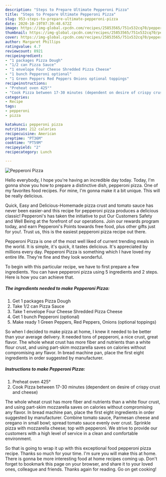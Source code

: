 ```yaml
---
description: "Steps to Prepare Ultimate Pepperoni Pizza"
title: "Steps to Prepare Ultimate Pepperoni Pizza"
slug: 953-steps-to-prepare-ultimate-pepperoni-pizza
date: 2020-10-19T07:39:48.672Z
image: https://img-global.cpcdn.com/recipes/25853565/751x532cq70/pepperoni-pizza-recipe-main-photo.jpg
thumbnail: https://img-global.cpcdn.com/recipes/25853565/751x532cq70/pepperoni-pizza-recipe-main-photo.jpg
cover: https://img-global.cpcdn.com/recipes/25853565/751x532cq70/pepperoni-pizza-recipe-main-photo.jpg
author: Margaret Phillips
ratingvalue: 4.7
reviewcount: 8921
recipeingredient:
- "1 packages Pizza Dough"
- "1/2 can Pizza Sauce"
- "1 envelope Four Cheese Shredded Pizza Cheese"
- "1 bunch Pepperoni optional"
- "1 Green Peppers Red Peppers Onions optional toppings"
recipeinstructions:
- "Preheat oven 425°"
- "Cook Pizza between 17-30 minutes (dependent on desire of crispy crust and cheese)"
categories:
- Recipe
tags:
- pepperoni
- pizza

katakunci: pepperoni pizza 
nutrition: 212 calories
recipecuisine: American
preptime: "PT36M"
cooktime: "PT59M"
recipeyield: "2"
recipecategory: Lunch

---
```



![Pepperoni Pizza](https://img-global.cpcdn.com/recipes/25853565/751x532cq70/pepperoni-pizza-recipe-main-photo.jpg)

Hello everybody, I hope you're having an incredible day today. Today, I'm gonna show you how to prepare a distinctive dish, pepperoni pizza. One of my favorites food recipes. For mine, I'm gonna make it a bit unique. This will be really delicious.

Quick, Easy and Delicious-Homemade pizza crust and tomato sauce has never been easier-and this recipe for pepperoni pizza produces a delicious classic! Pepperoni&#39;s has taken the initiative to put Our Customers Safety and Well Being at the forefront of our operations. Join our rewards program today, and earn Pepperoni&#39;s Points towards free food, plus other gifts just for you!. Trust us, this is the easiest pepperoni pizza recipe out there.

Pepperoni Pizza is one of the most well liked of current trending meals in the world. It is simple, it's quick, it tastes delicious. It's appreciated by millions every day. Pepperoni Pizza is something which I have loved my entire life. They're fine and they look wonderful.


To begin with this particular recipe, we have to first prepare a few ingredients. You can have pepperoni pizza using 5 ingredients and 2 steps. Here is how you can achieve that.

<!--inarticleads1-->

##### The ingredients needed to make Pepperoni Pizza:

1. Get 1 packages Pizza Dough
1. Take 1/2 can Pizza Sauce
1. Take 1 envelope Four Cheese Shredded Pizza Cheese
1. Get 1 bunch Pepperoni (optional)
1. Make ready 1 Green Peppers, Red Peppers, Onions (optional toppings)


So when I decided to make pizza at home, I knew it needed to be better than your average delivery. It needed tons of pepperoni, a nice crust, great flavor. The whole wheat crust has more fiber and nutrients than a white flour crust, and using part-skim mozzarella saves on calories without compromising any flavor. In bread machine pan, place the first eight ingredients in order suggested by manufacturer. 

<!--inarticleads2-->

##### Instructions to make Pepperoni Pizza:

1. Preheat oven 425°
1. Cook Pizza between 17-30 minutes (dependent on desire of crispy crust and cheese)


The whole wheat crust has more fiber and nutrients than a white flour crust, and using part-skim mozzarella saves on calories without compromising any flavor. In bread machine pan, place the first eight ingredients in order suggested by manufacturer. Combine tomato sauce, Parmesan cheese and oregano in small bowl; spread tomato sauce evenly over crust. Sprinkle pizza with mozzarella cheese; top with pepperoni. We strive to provide our customers with a high level of service in a clean and comfortable environment. 

So that is going to wrap it up with this exceptional food pepperoni pizza recipe. Thanks so much for your time. I'm sure you will make this at home. There is gonna be more interesting food at home recipes coming up. Don't forget to bookmark this page on your browser, and share it to your loved ones, colleague and friends. Thanks again for reading. Go on get cooking!
